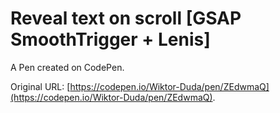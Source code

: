 # Reveal text on scroll [GSAP SmoothTrigger + Lenis]

A Pen created on CodePen.

Original URL: [https://codepen.io/Wiktor-Duda/pen/ZEdwmaQ](https://codepen.io/Wiktor-Duda/pen/ZEdwmaQ).


